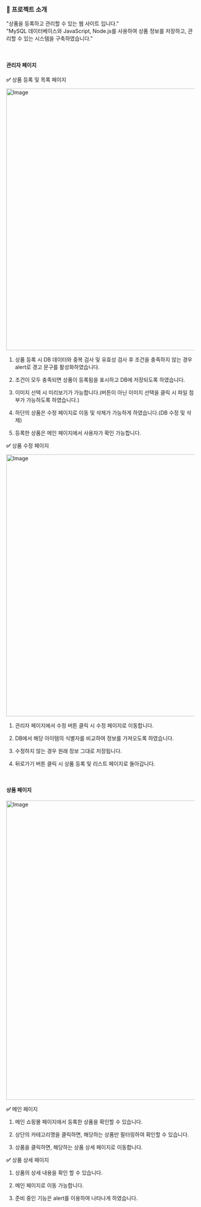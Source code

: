 ### **📄 프로젝트 소개**
"상품을 등록하고 관리할 수 있는 웹 사이트 입니다."
<br/> 
"MySQL 데이터베이스와 JavaScript, Node.js를 사용하여 상품 정보를 저장하고, 관리할 수 있는 시스템을 구축하였습니다."

<br/>

#### 관리자 페이지

**✅** 상품 등록 및 목록 페이지

<img width="800" height="700" alt="Image" src="https://github.com/user-attachments/assets/561320f6-1011-42a8-89e6-cb2b86f26183" />

1. 상품 등록 시 DB 데이터와 중복 검사 및 유효성 검사 후 조건을 충족하지 않는 경우 alert로 경고 문구를 활성화하였습니다.

2. 조건이 모두 충족되면 상품이 등록됨을 표시하고 DB에 저장되도록 하였습니다.

3. 이미지 선택 시 미리보기가 가능합니다.(버튼이 아닌 이미지 선택을 클릭 시 파일 첨부가 가능하도록 하였습니다.)

4. 하단의 상품은 수정 페이지로 이동 및 삭제가 가능하게 하였습니다.(DB 수정 및 삭제)

5. 등록한 상품은 메인 페이지에서 사용자가 확인 가능합니다.

**✅** 상품 수정 페이지

<img width="800" height="700" alt="Image" src="https://github.com/user-attachments/assets/1821af67-8645-4366-87a4-50b7ff6156f2" />

1. 관리자 페이지에서 수정 버튼 클릭 시 수정 페이지로 이동합니다.

2. DB에서 해당 아이템의 식별자를 비교하여 정보를 가져오도록 하였습니다.

3. 수정하지 않는 경우 원래 정보 그대로 저장됩니다.

4. 뒤로가기 버튼 클릭 시 상품 등록 및 리스트 페이지로 돌아갑니다. 

<br/>

#### 상품 페이지

<img width="800" alt="Image" src="https://github.com/user-attachments/assets/fa2ed8c1-cb53-412d-8344-d83bf8c58750" />

**✅** 메인 페이지

1. 메인 쇼핑몰 페이지에서 등록한 상품을 확인할 수 있습니다.

2. 상단의 카테고리명을 클릭하면, 해당하는 상품만 필터링하여 확인할 수 있습니다.

3. 상품을 클릭하면, 해당하는 상품 상세 페이지로 이동합니다.

**✅** 상품 상세 페이지

1. 상품의 상세 내용을 확인 할 수 있습니다.

2. 메인 페이지로 이동 가능합니다.

3. 준비 중인 기능은 alert를 이용하여 나타나게 하였습니다.
